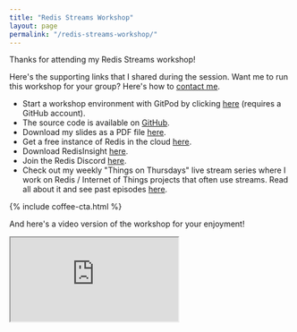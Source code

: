 ```yaml
---
title: "Redis Streams Workshop"
layout: page
permalink: "/redis-streams-workshop/"
---
```

<div class="container">
    <div class="row">
        <div class="col-md-12">
            <p class="lead">Thanks for attending my Redis Streams workshop!</p>
            <p>Here's the supporting links that I shared during the session.  Want me to run this workshop for your group?  Here's how to <a href="/contact">contact me</a>.</p>
            <ul>
               <li>Start a workshop environment with GitPod by clicking <a href="https://gitpod.io/#/github.com/redis-developer/redis-streams-hotel-jobs/" target="_blank">here</a> (requires a GitHub account).</li>
               <li>The source code is available on <a href="https://github.com/redis-developer/redis-streams-hotel-jobs" target="_blank">GitHub</a>.</li>
               <li>Download my slides as a PDF file <a href="https://simonprickett.dev/redis_streams_workshop_slides.pdf">here</a>.</li>
               <li>Get a free instance of Redis in the cloud <a href="https://redis.com/try-free/" target="_blank">here</a>.</li>
               <li>Download RedisInsight <a href="https://redis.com/redis-enterprise/redis-insight" target="_blank">here</a>.</li>
               <li>Join the Redis Discord <a href="https://discord.gg/redis" target="_blank">here</a>.</li>
               <li>Check out my weekly "Things on Thursdays" live stream series where I work on Redis / Internet of Things projects that often use streams.  Read all about it and see past episodes <a href="https://simonprickett.dev/things-on-thursdays-livestreams/">here</a>.</li>
            </ul>
            {% include coffee-cta.html %}
            <p>And here's a video version of the workshop for your enjoyment!</p>
            <div class="embed-responsive embed-responsive-16by9">
               <iframe class="embed-responsive-item" src="https://www.youtube.com/embed/q2UOkQmIo9Q" allowfullscreen></iframe>
            </div><br/>
         </div>
   </div>
</div>
